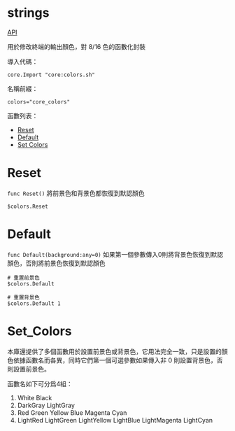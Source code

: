 # strings

[API](README.md)

用於修改終端的輸出顏色，對 8/16 色的函數化封裝

導入代碼：
```
core.Import "core:colors.sh"
```

名稱前綴：
```
colors="core_colors"
```

函數列表：
* [Reset](#Reset)
* [Default](#Default)
* [Set Colors](#Set_Colors)

# Reset

`func Reset()` 將前景色和背景色都恢復到默認顏色

```
$colors.Reset
```
# Default

`func Default(background:any=0)` 如果第一個參數傳入0則將背景色恢復到默認顏色，否則將前景色恢復到默認顏色

```
# 重置前景色
$colors.Default

# 重置背景色
$colors.Default 1
```
# Set_Colors

本庫還提供了多個函數用於設置前景色或背景色，它用法完全一致，只是設置的顏色依據函數名而各異，同時它們第一個可選參數如果傳入非 0 則設置背景色，否則設置前景色。


函數名如下可分爲4組：

1. White Black 
2. DarkGray LightGray
3. Red Green Yellow Blue Magenta Cyan
4. LightRed  LightGreen LightYellow LightBlue LightMagenta LightCyan